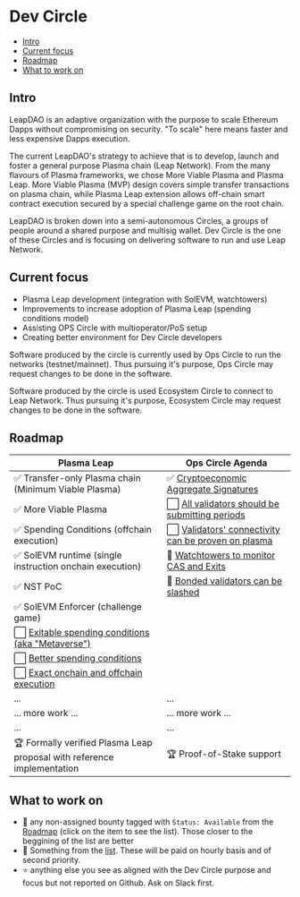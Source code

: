 # Dev Circle

* [Intro](#intro)
* [Current focus](#current-focus)
* [Roadmap](#roadmap)
* [What to work on](#what-to-work-on)

## Intro

LeapDAO is an adaptive organization with the purpose to scale Ethereum Dapps without compromising on security. "To scale" here means faster and less expensive Dapps execution.

The current LeapDAO's strategy to achieve that is to develop, launch and foster a general purpose Plasma chain (Leap Network). From the many flavours of Plasma frameworks, we chose More Viable Plasma and Plasma Leap. More Viable Plasma (MVP) design covers simple transfer transactions on plasma chain, while Plasma Leap extension allows off-chain smart contract execution secured by a special challenge game on the root chain.

LeapDAO is broken down into a semi-autonomous Circles, a groups of people around a shared purpose and multisig wallet. Dev Circle is the one of these Circles and is focusing on delivering software to run and use Leap Network.

## Current focus

* Plasma Leap development (integration with SolEVM, watchtowers)
* Improvements to increase adoption of Plasma Leap (spending conditions model)
* Assisting OPS Circle with multioperator/PoS setup
* Creating better environment for Dev Circle developers

Software produced by the circle is currently used by Ops Circle to run the networks (testnet/mainnet). Thus pursuing it's purpose, Ops Circle may request changes to be done in the software.

Software produced by the circle is used Ecosystem Circle to connect to Leap Network. Thus pursuing it's purpose, Ecosystem Circle may request changes to be done in the software.

## Roadmap

| Plasma Leap | Ops Circle Agenda |
| ----------- | ---------- |
| ✅ Transfer-only Plasma chain (Minimum Viable Plasma) | ✅ [Cryptoeconomic Aggregate Signatures](https://github.com/orgs/leapdao/projects/9) |
| ✅ More Viable Plasma | ⬜️ [All validators should be submitting periods](https://github.com/orgs/leapdao/projects/11) |
| ✅ Spending Conditions (offchain execution) | ⬜️ [Validators' connectivity can be proven on plasma](https://github.com/orgs/leapdao/projects/12) |
| ✅ SolEVM runtime (single instruction onchain execution) | 🔄 [Watchtowers to monitor CAS and Exits](https://github.com/orgs/leapdao/projects/16) |
| ✅ NST PoC | 🔄 [Bonded validators can be slashed](https://github.com/orgs/leapdao/projects/13) |
| ✅ SolEVM Enforcer (challenge game) | |
| ⬜️ [Exitable spending conditions (aka "Metaverse")](https://github.com/orgs/leapdao/projects/14) | |
| ⬜️ [Better spending conditions](https://github.com/orgs/leapdao/projects/17) | |
| ⬜️ [Exact onchain and offchain execution](https://github.com/orgs/leapdao/projects/15) | |
| ... | ... |
| ... more work ... | ... more work ... |
| ... | ... |
| 🏆 Formally verified Plasma Leap proposal with reference implementation  | 🏆 Proof-of-Stake support |

## What to work on

* 🌴 any non-assigned bounty tagged with `Status: Available` from the [Roadmap](#Roadmap) (click on the item to see the list). Those closer to the beggining of the list are better
* 🐞 Something from the [list](https://github.com/issues?utf8=%E2%9C%93&q=is%3Aopen+is%3Aissue+archived%3Afalse+user%3Aleapdao+label%3A%22Status%3A+Available%22). These will be paid on hourly basis and of second priority.
* ⭐️ anything else you see as aligned with the Dev Circle purpose and focus but not reported on Github. Ask on Slack first.
